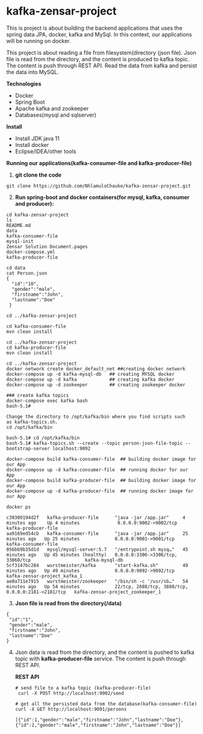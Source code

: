 # kafka-zensar-project

This is project is about building the backend applications that uses the spring data JPA, docker, kafka and MySql. In this context,
our applications will be running on docker.

This project is about reading a file from filesystem(directory (json file). 
Json file is read from the directory, and the content is produced to kafka topic. 
The content is push through REST API. Read the data from kafka and persist the data into MySQL.

**Technologies**

* Docker
* Spring Boot
* Apache kafka and zookeeper
* Databases(mysql and sqlserver)

**Install**

* Install JDK java 11
* Install docker
* Eclipse/IDEA/other tools

**Running our applications(kafka-consumer-file and kafka-producer-file)**

1. **git clone the code**
```
git clone https://github.com/NhlamuloChauke/kafka-zensar-project.git
```

2. **Run spring-boot and docker containers(for mysql, kafka, consumer and producer):**
```
cd kafka-zensar-project
ls
README.md			
data			  
kafka-consumer-file		
mysql-init
Zensar Solution Document.pages	      
docker-compose.yml		
kafka-producer-file

cd data
cat Person.json
{
  "id":"10", 
  "gender":"male",
  "firstname":"John",
  "lastname":"Doe"
 }

cd ../kafka-zensar-project

cd kafka-consumer-file
mvn clean install

cd ../kafka-zensar-project
cd kafka-producer-file
mvn clean install

cd ../kafka-zensar-project
docker network create docker_default_net ##creating docker network
docker-compose up -d kafka-mysql-db   ## creating MYSQL docker
docker-compose up -d kafka            ## creating kafka docker
docker-compose up -d zookeeper        ## creating zookeeper docker

### create kafka topics
docker-compose exec kafka bash
bash-5.1#  

Change the directory to /opt/kafka/bin where you find scripts such as kafka-topics.sh.
cd /opt/kafka/bin

bash-5.1# cd /opt/kafka/bin
bash-5.1# kafka-topics.sh --create --topic person-json-file-topic --bootstrap-server localhost:9092

docker-compose build kafka-consumer-file  ## building docker image for our App
docker-compose up -d kafka-consumer-file  ## running docker for our App
docker-compose build kafka-producer-file  ## building docker image for our App
docker-compose up -d kafka-producer-file  ## running docker image for our App

docker ps 

c39309194d2f   kafka-producer-file      "java -jar /app.jar"     4 minutes ago    Up 4 minutes              0.0.0.0:9002->9002/tcp                               kafka-producer-file
aa9169ed54cb   kafka-consumer-file      "java -jar /app.jar"     25 minutes ago   Up 25 minutes             0.0.0.0:9001->9001/tcp                               kafka-consumer-file
056bb9b35d1d   mysql/mysql-server:5.7   "/entrypoint.sh mysq…"   45 minutes ago   Up 45 minutes (healthy)   0.0.0.0:3306->3306/tcp, 33060/tcp                    kafka-mysql-db
5cf3147bc284   wurstmeister/kafka       "start-kafka.sh"         49 minutes ago   Up 49 minutes             0.0.0.0:9092->9092/tcp                               kafka-zensar-project_kafka_1
ae0a711e7915   wurstmeister/zookeeper   "/bin/sh -c '/usr/sb…"   54 minutes ago   Up 54 minutes             22/tcp, 2888/tcp, 3888/tcp, 0.0.0.0:2181->2181/tcp   kafka-zensar-project_zookeeper_1
```

3. **Json file is read from the directory(/data)**
```
{
 "id":"1", 
 "gender":"male",
 "firstname":"John",
 "lastname":"Doe"
}
```

4. Json data is read from the directory, and the content is pushed to kafka topic with **kafka-producer-file** service.
   The content is push through REST API.

   **REST API**
   ```
   # send file to a kafka topic (kafka-producer-file)
    curl -X POST http://localhost:9002/send

   # get all the persisted data from the database(kafka-consumer-file)
   curl -X GET http://localhost:9091/persons

   [{"id":1,"gender":"male","firstname":"John","lastname":"Doe"},
   {"id":2,"gender":"male","firstname":"John","lastname":"Doe"}]
   ```
